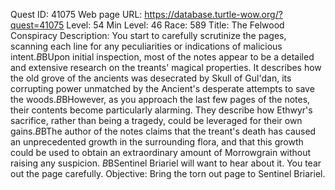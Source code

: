 Quest ID: 41075
Web page URL: https://database.turtle-wow.org/?quest=41075
Level: 54
Min Level: 46
Race: 589
Title: The Felwood Conspiracy
Description: You start to carefully scrutinize the pages, scanning each line for any peculiarities or indications of malicious intent.$B$BUpon initial inspection, most of the notes appear to be a detailed and extensive research on the treants' magical properties. It describes how the old grove of the ancients was desecrated by Skull of Gul'dan, its corrupting power unmatched by the Ancient's desperate attempts to save the woods.$B$BHowever, as you approach the last few pages of the notes, their contents become particularly alarming. They describe how Ethwyr's sacrifice, rather than being a tragedy, could be leveraged for their own gains.$B$BThe author of the notes claims that the treant's death has caused an unprecedented growth in the surrounding flora, and that this growth could be used to obtain an extraordinary amount of Morrowgrain without raising any suspicion. $B$BSentinel Briariel will want to hear about it. You tear out the page carefully.
Objective: Bring the torn out page to Sentinel Briariel.
